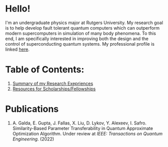 # Hello!
I'm an undergraduate physics major at Rutgers University. My research goal is to help develop fault tolerant quantum computers which can outperform modern supercomputers in simulation of many body phenomena. To this end, I am specifically interested in  improving both the design and the control of superconducting quantum systems. My professional profile is linked [here](https://www.linkedin.com/in/eeshgupta/). 

# Table of Contents: 


1. [Summary of my Research Exepriences](./pages/research.html)
2. [Resources for Scholarships/Fellowships](./pages/resources.html)

# Publications

1. A. Galda, E. Gupta, J. Fallas, X. Liu, D. Lykov, Y. Alexeev, I. Safro. Similarity-Based Parameter Transferability in Quantum Approximate Optimization Algorithm. Under review at _IEEE: Transactions on Quantum Engineering_. (2022)




